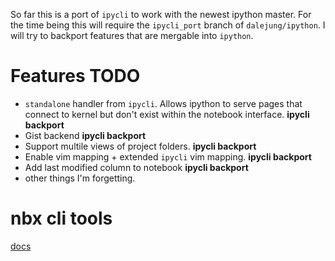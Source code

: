 So far this is a port of `ipycli` to work with the newest ipython master. For the time being this will require the `ipycli_port` branch of `dalejung/ipython`. I will try to backport features that are mergable into `ipython`.

# Features TODO

* `standalone` handler from `ipycli`. Allows ipython to serve pages that connect to kernel but don't exist within the notebook interface. **ipycli backport**
* Gist backend **ipycli backport**
* Support multile views of project folders. **ipycli backport**
* Enable vim mapping + extended `ipycli` vim mapping. **ipycli backport**
* Add last modified column to notebook **ipycli backport**
* other things I'm forgetting.

# nbx cli tools

[docs](cli/README.md)
